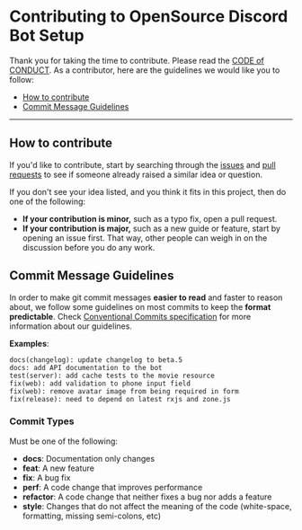 # Contributing to OpenSource Discord Bot Setup

Thank you for taking the time to contribute. Please read the [CODE of CONDUCT](CODE_OF_CONDUCT.md).
As a contributor, here are the guidelines we would like you to follow:

- [How to contribute](#how-to-contribute)
- [Commit Message Guidelines](#commit-message-guidelines)

---

## How to contribute
If you'd like to contribute, start by searching through the [issues](https://github.com/DevCassie/Opensource-Discord-Bot-Setup/issues) and [pull requests](https://github.com/DevCassie/Opensource-Discord-Bot-Setup/pulls) to see if someone already raised a similar idea or question.

If you don't see your idea listed, and you think it fits in this project, then do one of the following:
* **If your contribution is minor,** such as a typo fix, open a pull request.
* **If your contribution is major,** such as a new guide or feature, start by opening an issue first. That way, other people can weigh in on the discussion before you do any work.

## Commit Message Guidelines

In order to make git commit messages **easier to read** and faster to reason about, we follow some guidelines on most commits to keep the **format predictable**. Check [Conventional Commits specification](https://conventionalcommits.org) for more information about our guidelines.

**Examples**:

```
docs(changelog): update changelog to beta.5
docs: add API documentation to the bot
test(server): add cache tests to the movie resource
fix(web): add validation to phone input field
fix(web): remove avatar image from being required in form
fix(release): need to depend on latest rxjs and zone.js
```

### Commit Types

Must be one of the following:

- **docs**: Documentation only changes
- **feat**: A new feature
- **fix**: A bug fix
- **perf**: A code change that improves performance
- **refactor**: A code change that neither fixes a bug nor adds a feature
- **style**: Changes that do not affect the meaning of the code (white-space, formatting, missing semi-colons, etc)
